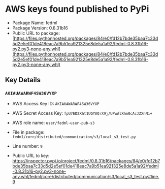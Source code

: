 # AWS keys found published to PyPi

* Package Name: fedml
* Package Version: 0.8.31b16
* Public URL to package: [https://files.pythonhosted.org/packages/84/e0/fd12b7bde35baa7c33d5d2e5ef01de418eac7a9b51ea921325e8de5a1a92/fedml-0.8.31b16-py2.py3-none-any.whl](https://files.pythonhosted.org/packages/84/e0/fd12b7bde35baa7c33d5d2e5ef01de418eac7a9b51ea921325e8de5a1a92/fedml-0.8.31b16-py2.py3-none-any.whl)

## Key Details

### `AKIAUAWARWF4SW36VYXP`

* AWS Access Key ID: `AKIAUAWARWF4SW36VYXP`
* AWS Secret Access Key: `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` 
* AWS role name: `user/fedml-user-pub-s3`
* File in package: `fedml/core/distributed/communication/s3/local_s3_test.py`
* Line number: `9`

* Public URL to key: https://inspector.pypi.io/project/fedml/0.8.31b16/packages/84/e0/fd12b7bde35baa7c33d5d2e5ef01de418eac7a9b51ea921325e8de5a1a92/fedml-0.8.31b16-py2.py3-none-any.whl/fedml/core/distributed/communication/s3/local_s3_test.py#line.9


